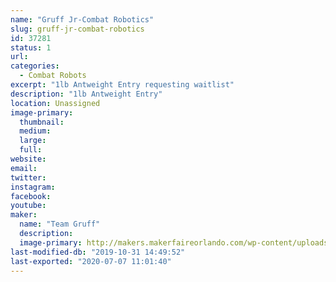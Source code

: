 ```yaml
---
name: "Gruff Jr-Combat Robotics"
slug: gruff-jr-combat-robotics
id: 37281
status: 1
url: 
categories:
  - Combat Robots
excerpt: "1lb Antweight Entry requesting waitlist"
description: "1lb Antweight Entry"
location: Unassigned
image-primary:
  thumbnail: 
  medium: 
  large: 
  full: 
website: 
email: 
twitter: 
instagram: 
facebook: 
youtube: 
maker:
  name: "Team Gruff"
  description:
  image-primary: http://makers.makerfaireorlando.com/wp-content/uploads/2019/08/Gruff-Team-S2019-1024x683.jpg
last-modified-db: "2019-10-31 14:49:52"
last-exported: "2020-07-07 11:01:40"
---
```

